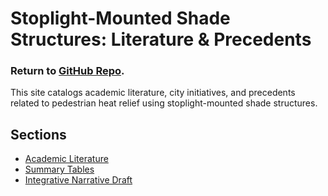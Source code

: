 # Stoplight-Mounted Shade Structures: Literature & Precedents

### Return to [GitHub Repo](https://github.com/robert-z-lehr/Literature-Review).

This site catalogs academic literature, city initiatives, and precedents 
related to pedestrian heat relief using stoplight-mounted shade structures.

## Sections
- [Academic Literature](sources/)
- [Summary Tables](tables/)
- [Integrative Narrative Draft](drafts/integrative-lit-review.md)
